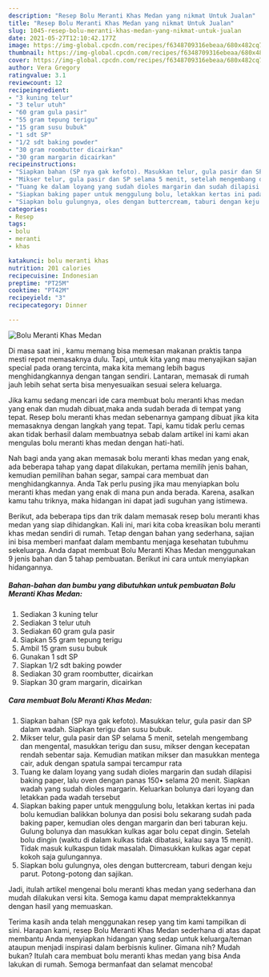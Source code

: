 ```yaml
---
description: "Resep Bolu Meranti Khas Medan yang nikmat Untuk Jualan"
title: "Resep Bolu Meranti Khas Medan yang nikmat Untuk Jualan"
slug: 1045-resep-bolu-meranti-khas-medan-yang-nikmat-untuk-jualan
date: 2021-05-27T12:10:42.177Z
image: https://img-global.cpcdn.com/recipes/f6348709316ebeaa/680x482cq70/bolu-meranti-khas-medan-foto-resep-utama.jpg
thumbnail: https://img-global.cpcdn.com/recipes/f6348709316ebeaa/680x482cq70/bolu-meranti-khas-medan-foto-resep-utama.jpg
cover: https://img-global.cpcdn.com/recipes/f6348709316ebeaa/680x482cq70/bolu-meranti-khas-medan-foto-resep-utama.jpg
author: Vera Gregory
ratingvalue: 3.1
reviewcount: 12
recipeingredient:
- "3 kuning telur"
- "3 telur utuh"
- "60 gram gula pasir"
- "55 gram tepung terigu"
- "15 gram susu bubuk"
- "1 sdt SP"
- "1/2 sdt baking powder"
- "30 gram roombutter dicairkan"
- "30 gram margarin dicairkan"
recipeinstructions:
- "Siapkan bahan (SP nya gak kefoto). Masukkan telur, gula pasir dan SP dalam wadah. Siapkan terigu dan susu bubuk."
- "Mikser telur, gula pasir dan SP selama 5 menit, setelah mengembang dan mengental, masukkan terigu dan susu, mikser dengan kecepatan rendah sebentar saja. Kemudian matikan mikser dan masukkan mentega cair, aduk dengan spatula sampai tercampur rata"
- "Tuang ke dalam loyang yang sudah dioles margarin dan sudah dilapisi baking paper, lalu oven dengan panas 150• selama 20 menit. Siapkan wadah yang sudah dioles margarin. Keluarkan bolunya dari loyang dan letakkan pada wadah tersebut"
- "Siapkan baking paper untuk menggulung bolu, letakkan kertas ini pada bolu kemudian balikkan bolunya dan posisi bolu sekarang sudah pada baking paper, kemudian oles dengan margarin dan beri taburan keju. Gulung bolunya dan masukkan kulkas agar bolu cepat dingin. Setelah bolu dingin (waktu di dalam kulkas tidak dibatasi, kalau saya 15 menit). Tidak masuk kulkaspun tidak masalah. Dimasukkan kulkas agar cepat kokoh saja gulungannya."
- "Siapkan bolu gulungnya, oles dengan buttercream, taburi dengan keju parut. Potong-potong dan sajikan."
categories:
- Resep
tags:
- bolu
- meranti
- khas

katakunci: bolu meranti khas 
nutrition: 201 calories
recipecuisine: Indonesian
preptime: "PT25M"
cooktime: "PT42M"
recipeyield: "3"
recipecategory: Dinner

---
```



![Bolu Meranti Khas Medan](https://img-global.cpcdn.com/recipes/f6348709316ebeaa/680x482cq70/bolu-meranti-khas-medan-foto-resep-utama.jpg)

Di masa  saat ini , kamu memang bisa memesan makanan praktis tanpa mesti repot memasaknya dulu. Tapi, untuk kita yang mau menyajikan sajian special pada orang tercinta, maka kita memang lebih bagus menghidangkannya dengan tangan sendiri. Lantaran, memasak di rumah jauh lebih sehat serta bisa menyesuaikan sesuai selera keluarga.

Jika kamu sedang mencari ide cara membuat bolu meranti khas medan yang enak dan mudah dibuat,maka anda sudah berada di tempat yang tepat. Resep bolu meranti khas medan  sebenarnya gampang dibuat jika kita memasaknya dengan langkah yang tepat. Tapi, kamu tidak perlu cemas akan tidak berhasil dalam membuatnya 
sebab dalam artikel ini kami akan mengulas bolu meranti khas medan dengan hati-hati.  



Nah bagi anda yang akan memasak bolu meranti khas medan yang enak, ada beberapa tahap yang dapat dilakukan, pertama memilih jenis bahan, kemudian pemilihan bahan segar, sampai cara membuat dan menghidangkannya. Anda Tak perlu pusing jika mau menyiapkan bolu meranti khas medan yang enak di mana pun anda berada. Karena, asalkan kamu  tahu triknya, maka hidangan ini dapat jadi suguhan yang istimewa.

Berikut, ada beberapa tips dan trik dalam memasak resep bolu meranti khas medan yang siap dihidangkan. Kali ini, mari kita coba kreasikan bolu meranti khas medan sendiri di rumah. Tetap dengan bahan yang sederhana, sajian ini bisa memberi manfaat dalam membantu menjaga kesehatan tubuhmu sekeluarga. Anda dapat membuat Bolu Meranti Khas Medan menggunakan 9 jenis bahan dan 5 tahap pembuatan. Berikut ini cara untuk menyiapkan hidangannya.

<!--inarticleads1-->

##### Bahan-bahan dan bumbu yang dibutuhkan untuk pembuatan Bolu Meranti Khas Medan:

1. Sediakan 3 kuning telur
1. Sediakan 3 telur utuh
1. Sediakan 60 gram gula pasir
1. Siapkan 55 gram tepung terigu
1. Ambil 15 gram susu bubuk
1. Gunakan 1 sdt SP
1. Siapkan 1/2 sdt baking powder
1. Sediakan 30 gram roombutter, dicairkan
1. Siapkan 30 gram margarin, dicairkan




<!--inarticleads2-->

##### Cara membuat Bolu Meranti Khas Medan:

1. Siapkan bahan (SP nya gak kefoto). Masukkan telur, gula pasir dan SP dalam wadah. Siapkan terigu dan susu bubuk.
1. Mikser telur, gula pasir dan SP selama 5 menit, setelah mengembang dan mengental, masukkan terigu dan susu, mikser dengan kecepatan rendah sebentar saja. Kemudian matikan mikser dan masukkan mentega cair, aduk dengan spatula sampai tercampur rata
1. Tuang ke dalam loyang yang sudah dioles margarin dan sudah dilapisi baking paper, lalu oven dengan panas 150• selama 20 menit. Siapkan wadah yang sudah dioles margarin. Keluarkan bolunya dari loyang dan letakkan pada wadah tersebut
1. Siapkan baking paper untuk menggulung bolu, letakkan kertas ini pada bolu kemudian balikkan bolunya dan posisi bolu sekarang sudah pada baking paper, kemudian oles dengan margarin dan beri taburan keju. Gulung bolunya dan masukkan kulkas agar bolu cepat dingin. Setelah bolu dingin (waktu di dalam kulkas tidak dibatasi, kalau saya 15 menit). Tidak masuk kulkaspun tidak masalah. Dimasukkan kulkas agar cepat kokoh saja gulungannya.
1. Siapkan bolu gulungnya, oles dengan buttercream, taburi dengan keju parut. Potong-potong dan sajikan.




Jadi, itulah artikel mengenai  bolu meranti khas medan  yang sederhana dan mudah dilakukan versi kita. Semoga kamu dapat mempraktekkannya dengan hasil yang memuaskan. 

Terima kasih anda telah menggunakan resep yang tim kami tampilkan di sini. Harapan kami, resep  Bolu Meranti Khas Medan sederhana di atas dapat membantu Anda menyiapkan hidangan yang sedap untuk keluarga/teman ataupun menjadi inspirasi dalam berbisnis kuliner. Gimana nih? Mudah bukan? Itulah cara membuat bolu meranti khas medan yang bisa Anda lakukan di rumah. Semoga bermanfaat dan selamat mencoba!

